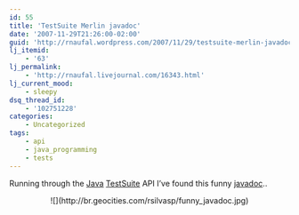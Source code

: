 ```yaml
---
id: 55
title: 'TestSuite Merlin javadoc'
date: '2007-11-29T21:26:00-02:00'
guid: 'http://rnaufal.wordpress.com/2007/11/29/testsuite-merlin-javadoc/'
lj_itemid:
    - '63'
lj_permalink:
    - 'http://rnaufal.livejournal.com/16343.html'
lj_current_mood:
    - sleepy
dsq_thread_id:
    - '102751228'
categories:
    - Uncategorized
tags:
    - api
    - java_programming
    - tests
---
```


Running through the [Java](http://java.sun.com) [TestSuite](http://junit.sourceforge.net/javadoc/junit/framework/TestSuite.html) API I’ve found this funny [javadoc](http://java.sun.com/j2se/javadoc)..

<div style="text-align:center;">![](http://br.geocities.com/rsilvasp/funny_javadoc.jpg)</div>